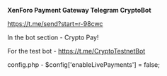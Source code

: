 **XenForo Payment Gateway Telegram CryptoBot**

https://t.me/send?start=r-98cwc

In the bot section - Crypto Pay!

For the test bot - https://t.me/CryptoTestnetBot

config.php - $config['enableLivePayments'] = false;
